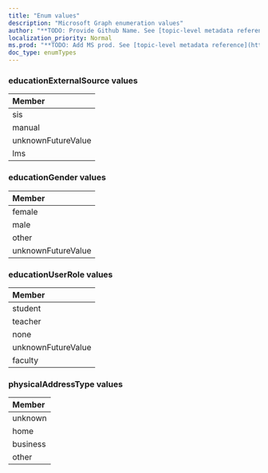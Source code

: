 ```yaml
---
title: "Enum values"
description: "Microsoft Graph enumeration values"
author: "**TODO: Provide Github Name. See [topic-level metadata reference](https://msgo.azurewebsites.net/add/document/guidelines/metadata.html#topic-level-metadata)**"
localization_priority: Normal
ms.prod: "**TODO: Add MS prod. See [topic-level metadata reference](https://msgo.azurewebsites.net/add/document/guidelines/metadata.html#topic-level-metadata)**"
doc_type: enumTypes
---
```


### educationExternalSource values 



|Member|
|:---|
|sis|
|manual|
|unknownFutureValue|
|lms|

### educationGender values 



|Member|
|:---|
|female|
|male|
|other|
|unknownFutureValue|

### educationUserRole values 



|Member|
|:---|
|student|
|teacher|
|none|
|unknownFutureValue|
|faculty|

### physicalAddressType values 



|Member|
|:---|
|unknown|
|home|
|business|
|other|

